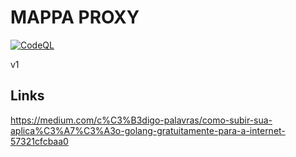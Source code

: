 # MAPPA PROXY

[![CodeQL](https://github.com/guionardo/mappa-proxy/actions/workflows/codeql-analysis.yml/badge.svg)](https://github.com/guionardo/mappa-proxy/actions/workflows/codeql-analysis.yml)

v1

## Links

https://medium.com/c%C3%B3digo-palavras/como-subir-sua-aplica%C3%A7%C3%A3o-golang-gratuitamente-para-a-internet-57321cfcbaa0
